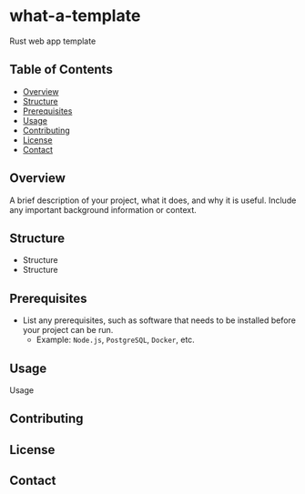 # what-a-template
Rust web app template

## Table of Contents

- [Overview](#overview)
- [Structure](#structure)
- [Prerequisites](#prerequisites)
- [Usage](#usage)
- [Contributing](#contributing)
- [License](#license)
- [Contact](#contact)

## Overview
A brief description of your project, what it does, and why it is useful. Include any important background information or context.

## Structure
- Structure
- Structure

## Prerequisites
- List any prerequisites, such as software that needs to be installed before your project can be run.
    - Example: `Node.js`, `PostgreSQL`, `Docker`, etc.

## Usage
Usage

## Contributing

## License

## Contact